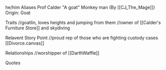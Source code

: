 he/him
Aliases
 Prof
 Calder
 "A goat"
 Monkey man (By [[CJ_The_Mage]])
Origin: Goat

Traits
 //goatlin, loves heights and jumping from them
 //owner of [[Calder's Furniture Store]] and skydiving

Relavent Story Point
 //proud rep of those who are fighting custody cases
 [[Divorce.canvas]]

Relationships
 //worshipper of [[DarthWaffle]]

Quotes


